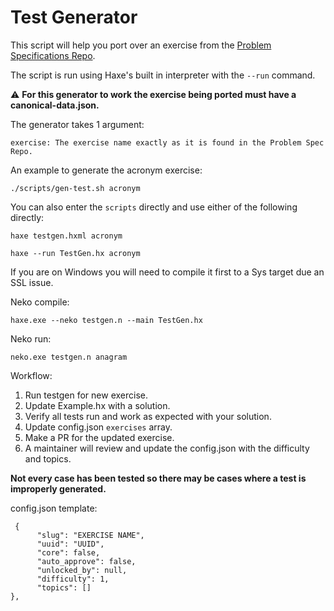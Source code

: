 # Test Generator

This script will help you port over an exercise from the [Problem Specifications Repo](https://github.com/exercism/problem-specifications).

The script is run using Haxe's built in interpreter with the `--run` command.  

:warning: **For this generator to work the exercise being ported must have a canonical-data.json.**

The generator takes 1 argument:

```
exercise: The exercise name exactly as it is found in the Problem Spec Repo.
```

An example to generate the acronym exercise:  

```
./scripts/gen-test.sh acronym
```

You can also enter the `scripts` directly and use either of the following directly:

```
haxe testgen.hxml acronym
```

```
haxe --run TestGen.hx acronym 
```

If you are on Windows you will need to compile it first to a Sys target due an SSL issue.

Neko compile:
```
haxe.exe --neko testgen.n --main TestGen.hx
```

Neko run:
```
neko.exe testgen.n anagram
```


Workflow:
1. Run testgen for new exercise.
2. Update Example.hx with a solution.
3. Verify all tests run and work as expected with your solution.
4. Update config.json `exercises` array.
5. Make a PR for the updated exercise.
6. A maintainer will review and update the config.json with the difficulty and topics.

**Not every case has been tested so there may be cases where a test is improperly generated.**  

config.json template:
```
 {
      "slug": "EXERCISE NAME",
      "uuid": "UUID",
      "core": false,
      "auto_approve": false,
      "unlocked_by": null,
      "difficulty": 1,
      "topics": []
},
```  
